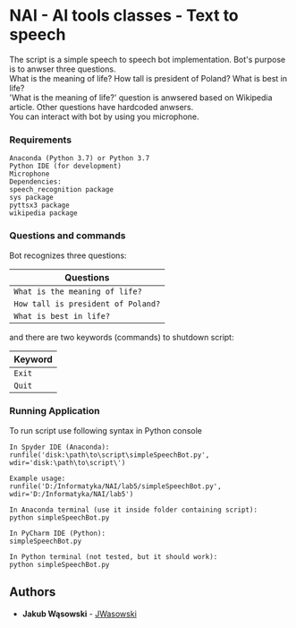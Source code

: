 # NAI - AI tools classes - Text to speech
The script is a simple speech to speech bot implementation. Bot's purpose is to anwser three questions. <br />
What is the meaning of life? How tall is president of Poland? What is best in life? <br />
'What is the meaning of life?' question is anwsered based on Wikipedia article. Other questions have hardcoded anwsers. <br />
You can interact with bot by using you microphone.  <br />


### Requirements
```
Anaconda (Python 3.7) or Python 3.7
Python IDE (for development)
Microphone
Dependencies:
speech_recognition package
sys package
pyttsx3 package 
wikipedia package

```

### Questions and commands
Bot recognizes three questions:

| Questions |
| ------------- | 
| `What is the meaning of life?`  |
| `How tall is president of Poland?`  | 
| `What is best in life?`  | 

and there are two keywords (commands) to shutdown script:

| Keyword |
| ------------- | 
| `Exit`  |
| `Quit`  |

### Running Application

To run script use following syntax in Python console <br />

```
In Spyder IDE (Anaconda):
runfile('disk:\path\to\script\simpleSpeechBot.py', wdir='disk:\path\to\script\')

Example usage:
runfile('D:/Informatyka/NAI/lab5/simpleSpeechBot.py', wdir='D:/Informatyka/NAI/lab5')

In Anaconda terminal (use it inside folder containing script):
python simpleSpeechBot.py

In PyCharm IDE (Python):
simpleSpeechBot.py

In Python terminal (not tested, but it should work):
python simpleSpeechBot.py

```


## Authors

* **Jakub Wąsowski** - [JWasowski](https://github.com/jwasowski) 